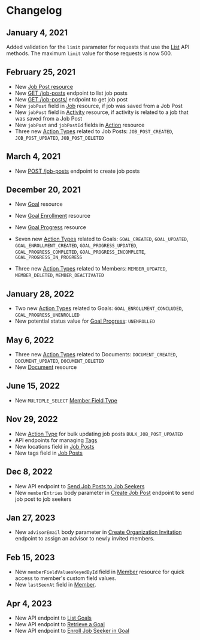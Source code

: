 # Changelog

## January 4, 2021
Added validation for the `limit` parameter for requests that use the [List](#pagination) API methods. The maximum `limit` value for those requests is now 500.

## February 25, 2021
- New [Job Post resource](#job-posts)
- New [GET /job-posts](#list-job-posts) endpoint to list job posts
- New [GET /job-posts/<ID>](#retrieve-a-job-post) endpoint to get job post
- New `jobPost` field in [Job](#jobs) resource, if job was saved from a Job Post
- New `jobPost` field in [Activity](#activities) resource, if activity is related to a job that was saved from a Job Post
- New `jobPost` and `jobPostId` fields in [Action](#actions) resource
- Three new [Action Types](#action-types) related to Job Posts: `JOB_POST_CREATED`, `JOB_POST_UPDATED`, `JOB_POST_DELETED`

## March 4, 2021
- New [POST /job-posts](#create-job-post) endpoint to create job posts

## December 20, 2021
- New [Goal](#goals) resource
- New [Goal Enrollment](#goal-enrollments) resource
- New [Goal Progress](#goal-progresses) resource

- Seven new [Action Types](#action-types) related to Goals: `GOAL_CREATED`, `GOAL_UPDATED`, `GOAL_ENROLLMENT_CREATED`, `GOAL_PROGRESS_UPDATED`, `GOAL_PROGRESS_COMPLETED`, `GOAL_PROGRESS_INCOMPLETE`, `GOAL_PROGRESS_IN_PROGRESS`
- Three new [Action Types](#action-types) related to Members: `MEMBER_UPDATED`, `MEMBER_DELETED`, `MEMBER_DEACTIVATED`

## January 28, 2022
- Two new [Action Types](#action-types) related to Goals: `GOAL_ENROLLMENT_CONCLUDED`, `GOAL_PROGRESS_UNENROLLED`
- New potential status value for [Goal Progress](#goal-progresses): `UNENROLLED`

## May 6, 2022
- Three new [Action Types](#action-types) related to Documents: `DOCUMENT_CREATED`, `DOCUMENT_UPDATED`, `DOCUMENT_DELETED`
- New [Document](#documents) resource

## June 15, 2022
- New `MULTIPLE_SELECT` [Member Field Type](#types-of-member-fields)

## Nov 29, 2022
- New [Action Type](#action-types) for bulk updating job posts `BULK_JOB_POST_UPDATED`
- API endpoints for managing [Tags](#tags)
- New locations field in [Job Posts](#job-posts)
- New tags field in [Job Posts](#job-posts)

## Dec 8, 2022
- New API endpoint to [Send Job Posts to Job Seekers](#send-job-posts-to-job-seekers)
- New `memberEntries` body parameter in [Create Job Post](#create-job-post) endpoint to send job post to job seekers

## Jan 27, 2023
- New `advisorEmail` body parameter in [Create Organization Invitation](#create-organization-invitation) endpoint to assign an advisor to newly invited members.

## Feb 15, 2023
- New `memberFieldValuesKeyedById` field in [Member](#member-resource) resource for quick access to member's custom field values.
- New `lastSeenAt` field in [Member](#member-resource).

## Apr 4, 2023
- New API endpoint to [List Goals](#list-goals)
- New API endpoint to [Retrieve a Goal](#retrieve-a-goal)
- New API endpoint to [Enroll Job Seeker in Goal](#create-goal-enrollment)
